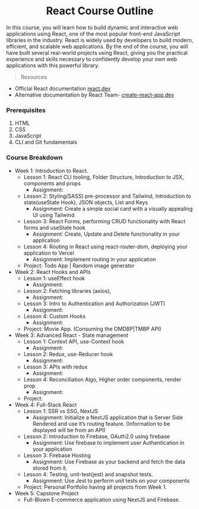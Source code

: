<h1 align="center">React Course Outline</h1>

In this course, you will learn how to build dynamic and interactive web applications using React, one of the most popular front-end JavaScript libraries in the industry. React is widely used by developers to build modern, efficient, and scalable web applications. By the end of the course, you will have built several real-world projects using React, giving you the practical experience and skills necessary to confidently develop your own web applications with this powerful library. 

> Resources
- Official React documentation <a href="https://react.dev/">react.dev</a>
- Alternative documentation by React Team- <a href="https://create-react-app.dev/">create-react-app.dev</a>

### Prerequisites

1. HTML
2. CSS
3. JavaScript
4. CLI and Git fundamentals

### Course Breakdown

- Week 1: Introduction to React.
    - Lesson 1: React CLI tooling, Folder Structure, Introduction to JSX, components and props
        - Assignment: 
    - Lesson 2: Styling(SASS) pre-processor and Tailwind, Introduction to state(useState Hook), JSON objects, List and Keys
        - Assignment: Create a simple social card with a visually appealing UI using Tailwind
    - Lesson 3: React Forms, performing CRUD functionality with React forms and useState hook 
        - Assignment: Create, Update and Delete functionality in your application
    - Lesson 4: Routing in React using react-router-dom, deploying your application to Vercel
        - Assignment: Implement routing in your application
    - Project: Todo App | Random image generator
- Week 2: React Hooks and APIs
    - Lesson 1: useEffect hook
        - Assignment:
    - Lesson 2: Fetching libraries (axios), 
        - Assignment: 
    - Lesson 3: Intro to Authentication and Authorization (JWT)
        - Assignment:
    - Lesson 4: Custom Hooks
        - Assignment:
    - Project: Movie App. (Consuming the OMDBP|TMBP API)
- Week 3: Advanced React - State management
    - Lesson 1: Context API, use-Context hook
        - Assignment:
    - Lesson 2: Redux, use-Reducer hook
        - Assignment:
    - Lesson 3: APIs with redux
        - Assignment:
    - Lesson 4: Reconciliation Algo, Higher order components, render prop
        - Assignment:
    - Project:
- Week 4: Full-Stack React
    - Lesson 1: SSR vs SSG, NextJS
        - Assignment: Initialize a NextJS application that is Server Side Rendered and use it’s routing feature. (Information to be displayed will be from an API)
    - Lesson 2: Introduction to Firebase, OAuth2.0 using firebase
        - Assignment: Use firebase to implement user Authentication in your application
    - Lesson 3: Firebase Hosting
        - Assignment: Use Firebase as your backend and fetch the data stored from it.
    - Lesson 4:  Testing, unit-test(jest) and snapshot tests.
        - Assignment: Use Jest to perform unit tests on your components
    - Project: Personal Portfolio having all projects from Week 1.
- Week 5: Capstone Project
    - Full-Blown E-commerce application using NextJS and Firebase.